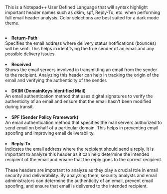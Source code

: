 This is a Notepad++ User Defined Language that will syntax highlight important header names such as dkim, spf, Reply-To, etc. when performing full email header analysis. Color selections are best suited for a dark mode theme.<br><br>


<li><b>Return-Path</b></li> Specifies the email address where delivery status notifications (bounces) will be sent. This helps in identifying the true sender of an email and any possible delivery issues.<br><br>

<li><b>Received</b></li> Shows the email servers involved in transmitting an email from the sender to the recipient. Analyzing this header can help in tracking the origin of the email and verifying the authenticity of the sender.<br><br>

<li><b>DKIM (DomainKeys Identified Mail)</b></li> An email authentication method that uses digital signatures to verify the authenticity of an email and ensure that the email hasn't been modified during transit.<br><br>

<li><b>SPF (Sender Policy Framework)</b></li> An email authentication method that specifies the mail servers authorized to send email on behalf of a particular domain. This helps in preventing email spoofing and improving email deliverability.<br><br>

<li><b>Reply-To</b></li> Indicates the email address where the recipient should send a reply. It is important to analyze this header as it can help determine the intended recipient of the email and ensure that the reply goes to the correct recipient.<br>

<br>
These headers are important to analyze as they play a crucial role in email security and deliverability. By analyzing them, security analysts and email administrators can determine the authenticity of an email, prevent email spoofing, and ensure that email is delivered to the intended recipient.
